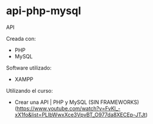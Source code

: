 # api-php-mysql
API

Creada con:

- PHP
- MySQL

Software utilizado:

- XAMPP

Utilizando el curso: 

- Crear una API | PHP y MySQL (SIN FRAMEWORKS) (https://www.youtube.com/watch?v=FvKl_-xX1fo&list=PLIbWwxXce3VpvBT_O977da8XECEp-JTJt)
